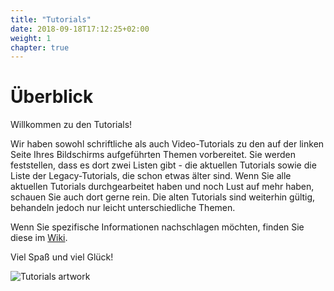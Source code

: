 ```yaml
---
title: "Tutorials"
date: 2018-09-18T17:12:25+02:00
weight: 1
chapter: true
---
```


# Überblick

Willkommen zu den Tutorials!

Wir haben sowohl schriftliche als auch Video-Tutorials zu den auf der linken Seite Ihres Bildschirms aufgeführten Themen vorbereitet. Sie werden feststellen, dass es dort zwei Listen gibt - die aktuellen Tutorials sowie die Liste der Legacy-Tutorials, die schon etwas älter sind. Wenn Sie alle aktuellen Tutorials durchgearbeitet haben und noch Lust auf mehr haben, schauen Sie auch dort gerne rein. Die alten Tutorials sind weiterhin gültig, behandeln jedoch nur leicht unterschiedliche Themen.

Wenn Sie spezifische Informationen nachschlagen möchten, finden Sie diese im [Wiki](../wiki).

Viel Spaß und viel Glück!

![Tutorials artwork](tutorials-artwork.jpg)